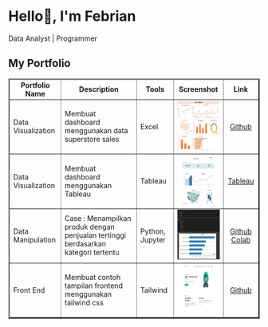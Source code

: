 # <strong>Hello👋, I'm Febrian</strong>
<p> Data Analyst | Programmer </p>

## <summary><strong>My Portfolio</strong></summary>
<table border=2>
  <thead>
    <tr align="center">
      <td><strong>Portfolio Name</strong></td>
      <td><strong>Description</strong></td>
      <td><strong>Tools</strong></td>
      <td><strong>Screenshot</strong></td>
      <td><strong>Link</strong></td>
    </tr>
  </thead>
  <tbody>
    <tr>
      <td>Data Visualization</td>
      <td>Membuat dashboard menggunakan data superstore sales</td>
      <td>Excel</td>
      <td align="center"><img src="https://github.com/febrianfauzi/MyPortfolio/blob/main/Screenshot/Superstore-data.png" width=120 height=100></td>
      <td align="center"><a href="https://github.com/febrianfauzi/MyPortfolio/blob/main/Files/superstore_data.xlsx">Github</td>
    </tr>
    <tr>
      <td>Data Visualization</td>
      <td>Membuat dashboard menggunakan Tableau</td>
      <td>Tableau</td>
      <td align="center"><img src="https://github.com/febrianfauzi/MyPortfolio/blob/main/Screenshot/Screenshot%202024-10-17%20173824.png" width=120 height=100></td>
      <td align="center"><a href="https://public.tableau.com/views/Superstore_17291612356780/Dashboard1?:language=en-US&publish=yes&:sid=&:redirect=auth&:display_count=n&:origin=viz_share_link">Tableau</td>
    </tr>
    <tr>
      <td>Data Manipulation</td>
      <td>Case : Menampilkan produk dengan penjualan tertinggi berdasarkan kategori tertentu</td>
      <td>Python, Jupyter</td>
      <td align="center"><img src="https://github.com/febrianfauzi/MyPortfolio/blob/main/Screenshot/Screenshot%202024-10-16%20140116.png" width=120 height=100></td>
      <td align="center">
        <a href="https://github.com/febrianfauzi/MyPortfolio/blob/main/Python/Data%20Manipulation/Case1/data_manipulation_case1.ipynb">Github
        <a href="https://colab.research.google.com/drive/1FT95nAaPXaruqvmWKAsRY8IILsKZziPX">Colab
      </td>
    </tr>
    <tr>
      <td>Front End</td>
      <td>Membuat contoh tampilan frontend menggunakan tailwind css</td>
      <td>Tailwind</td>
      <td align="center"><img src="https://github.com/febrianfauzi/MyPortfolio/blob/main/Screenshot/Tailwind.png" width=150 height=100></td>
      <td align="center"><a href="https://github.com/febrianfauzi/portfolio-tailwind-css">Github</td>
    </tr>
  </tbody>
</table>
